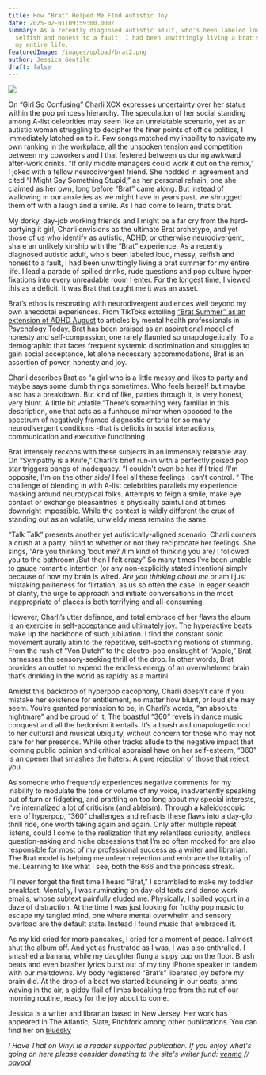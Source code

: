 ```yaml
---
title: How "Brat" Helped Me FInd Autistic Joy
date: 2025-02-01T09:59:00.000Z
summary: As a recently diagnosed autistic adult, who's been labeled loud, messy,
  selfish and honest to a fault, I had been unwittingly living a brat summer for
  my entire life.
featuredImage: /images/upload/brat2.png
author: Jessica Gentile
draft: false
---
```

![](/images/upload/brat2.png)

On “Girl So Confusing” Charli XCX expresses uncertainty over her status within the pop princess hierarchy. The speculation of her social standing among A-list celebrities may seem like an unrelatable scenario, yet as an autistic woman struggling to decipher the finer points of office politics, I immediately latched on to it. Few songs matched my inability to navigate my own ranking in the workplace, all the unspoken tension and competition between my coworkers and I that festered between us during awkward after-work drinks. “If only middle managers could work it out on the remix,” I joked with a fellow neurodivergent friend. She nodded in agreement and cited “I Might Say Something Stupid,” as her personal refrain, one she claimed as her own, long before “Brat” came along. But instead of wallowing in our anxieties as we might have in years past, we shrugged them off with a laugh and a smile. As I had come to learn, that’s brat.

My dorky, day-job working friends and I might be a far cry from the hard-partying it girl, Charli envisions as the ultimate Brat archetype, and yet those of us who identify as autistic, ADHD, or otherwise neurodivergent, share an unlikely kinship with the “Brat” experience. As a recently diagnosed autistic adult, who's been labeled loud, messy, selfish and honest to a fault, I had been unwittingly living a brat summer for my entire life. I lead a parade of spilled drinks, rude questions and pop culture hyper-fixations into every unreadable room I enter. For the longest time, I viewed this as a deficit. It was Brat that taught me it was an asset.

Brat’s ethos is resonating with neurodivergent audiences well beyond my own anecdotal experiences. From TikToks extolling [“Brat Summer” as an extension of ADHD August](https://www.tiktok.com/discover/brat-summer-adhd-august) to articles by mental health professionals in [Psychology Today](https://www.psychologytoday.com/us/blog/play-your-way-sane/202409/i-hope-brat-summer-never-ends), Brat has been praised as an aspirational model of honesty and self-compassion, one rarely flaunted so unapologetically. To a demographic that faces frequent systemic discrimination and struggles to gain social acceptance, let alone necessary accommodations, Brat is an assertion of power, honesty and joy.

Charli describes Brat as “a girl who is a little messy and likes to party and maybe says some dumb things sometimes. Who feels herself but maybe also has a breakdown. But kind of like, parties through it, is very honest, very blunt. A little bit volatile.”There’s something very familiar in this description, one that acts as a funhouse mirror when opposed to the spectrum of negatively framed diagnostic criteria for so many neurodivergent conditions -that is deficits in social interactions, communication and executive functioning.

Brat intensely reckons with these subjects in an immensely relatable way. On “Sympathy is a Knife,” Charli’s brief run-in with a perfectly poised pop star triggers pangs of inadequacy. “I couldn't even be her if I tried /I'm opposite, I'm on the other side/ I feel all these feelings I can't control. “ The challenge of blending in with A-list celebrities parallels my experience masking around neurotypical folks. Attempts to feign a smile, make eye contact or exchange pleasantries is physically painful and at times downright impossible. While the context is wildly different the crux of standing out as an volatile, unwieldy mess remains the same.

“Talk Talk” presents another yet autistically-aligned scenario. Charli corners a crush at a party, blind to whether or not they reciprocate her feelings. She sings, “Are you thinking 'bout me? /I'm kind of thinking you are/ I followed you to the bathroom /But then I felt crazy” So many times I’ve been unable to gauge romantic intention (or any non-explicitly stated intention) simply because of how my brain is wired. *Are you thinking about me* or am i just mistaking politeness for flirtation, as us so often the case. In eager search of clarity, the urge to approach and initiate conversations in the most inappropriate of places is both terrifying and all-consuming.

However, Charli’s utter defiance, and total embrace of her flaws the album is an exercise in self-acceptance and ultimately joy. The hyperactive beats make up the backbone of such jubilation. I find the constant sonic movement aurally akin to the repetitive, self-soothing motions of stimming. From the rush of “Von Dutch” to the electro-pop onslaught of “Apple,” Brat harnesses the sensory-seeking thrill of the drop. In other words, Brat provides an outlet to expend the endless energy of an overwhelmed brain that’s drinking in the world as rapidly as a martini.

Amidst this backdrop of hyperpop cacophony, Charli doesn't care if you mistake her existence for entitlement, no matter how blunt, or loud she may seem. You’re granted permission to be, in Charli’s words, “an absolute nightmare” and be proud of it. The boastful “360” revels in dance music conquest and all the hedonism it entails. It’s a brash and unapologetic nod to her cultural and musical ubiquity, without concern for those who may not care for her presence. While other tracks allude to the negative impact that looming public opinion and critical appraisal have on her self-esteem, “360” is an opener that smashes the haters. A pure rejection of those that reject you.

As someone who frequently experiences negative comments for my inability to modulate the tone or volume of my voice, inadvertently speaking out of turn or fidgeting, and prattling on too long about my special interests, I’ve internalized a lot of criticism (and ableism). Through a kaleidoscopic lens of hyperpop, “360” challenges and refracts these flaws into a day-glo thrill ride, one worth taking again and again. Only after multiple repeat listens, could I come to the realization that my relentless curiosity, endless question-asking and niche obsessions that I’m so often mocked for are also responsible for most of my professional success as a writer and librarian. The Brat model is helping me unlearn rejection and embrace the totality of me. Learning to like what I see, both the 666 and the princess streak.

I’ll never forget the first time I heard “Brat,” I scrambled to make my toddler breakfast. Mentally, I was ruminating on day-old texts and dense work emails, whose subtext painfully eluded me. Physically, I spilled yogurt in a daze of distraction. At the time I was just looking for frothy pop music to escape my tangled mind, one where mental overwhelm and sensory overload are the default state. Instead I found music that embraced it.

As my kid cried for more pancakes, I cried for a moment of peace. I almost shut the album off. And yet as frustrated as I was, I was also enthralled. I smashed a banana, while my daughter flung a sippy cup on the floor. Brash beats and even brasher lyrics burst out of my tiny iPhone speaker in tandem with our meltdowns. My body registered “Brat’s” liberated joy before my brain did. At the drop of a beat we started bouncing in our seats, arms waving in the air, a giddy flail of limbs breaking free from the rut of our morning routine, ready for the joy about to come.

Jessica is a writer and librarian based in New Jersey. Her work has appeared in The Atlantic, Slate, Pitchfork among other publications. You can find her on [bluesky](https://bsky.app/profile/volumeknobjess.bsky.social)

*I Have That on Vinyl is a reader supported publication. If you enjoy what's going on here please consider donating to the site's writer fund: [venmo](https://account.venmo.com/u/Michele-Catalano2659) // [paypal](https://www.paypal.com/paypalme/goingitaloneny?country.x=US&locale.x=en_US)*

